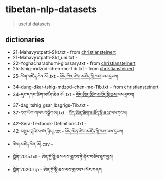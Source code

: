 # tibetan-nlp-datasets
> useful datasets

## dictionaries
- 21-Mahavyutpatti-Skt.txt - from [christiansteinert](https://github.com/christiansteinert/tibetan-dictionary/tree/master/_input/dictionaries/public) 
- 21-Mahavyutpatti-Skt_uni.txt - 
- 22-Yoghacharabhumi-glossary.txt - from [christiansteinert](https://github.com/christiansteinert/tibetan-dictionary/tree/master/_input/dictionaries/public)
- 25-tshig-mdzod-chen-mo-Tib.txt - from [christiansteinert](https://github.com/christiansteinert/tibetan-dictionary/tree/master/_input/dictionaries/public)
- 25-ཚིག་མཛོད་ཆེན་མོ།.txt - [བོད་ཨིན་ཚིག་མཛོད་སྙི་ཆས་](https://github.com/christiansteinert/tibetan-dictionary/tree/master/_input/dictionaries/public)ལས་དྲངས།
- 34-dung-dkar-tshig-mdzod-chen-mo-Tib.txt - from [christiansteinert](https://github.com/christiansteinert/tibetan-dictionary/tree/master/_input/dictionaries/public)
- 34-དུང་དཀར་ཚིག་མཛོད་ཆེན་མོ།.txt - [བོད་ཨིན་ཚིག་མཛོད་སྙི་ཆས་](https://github.com/christiansteinert/tibetan-dictionary/tree/master/_input/dictionaries/public)ལས་དྲངས།
- 37-dag_tshig_gsar_bsgrigs-Tib.txt - 
- 37-དག་ཡིག་གསར་བསྒྲིགས།.txt - [བོད་ཨིན་ཚིག་མཛོད་སྙི་ཆས་](https://github.com/christiansteinert/tibetan-dictionary/tree/master/_input/dictionaries/public)ལས་དྲངས།
- 42-Sera-Textbook-Definitions.txt - 
- 42-བསྡུས་གྲྭའི་མཚན་ཉིད།.txt - [བོད་ཨིན་ཚིག་མཛོད་སྙི་ཆས་](https://github.com/christiansteinert/tibetan-dictionary/tree/master/_input/dictionaries/public)ལས་དྲངས།
- ཚིག་མཛོད་ཆེན་མོ།.csv - 
- སྨོན་2015.txt - ཨེན་དྲོ་སྙི་ཆས་ལས་བླངས་ཏེ་ནོར་བཅོས་ཅུང་བྱས།
- སྨོན་2020.zip - ཨེན་དྲོ་སྙི་ཆས་ལས་བླངས་པ་སོར་བཞག
